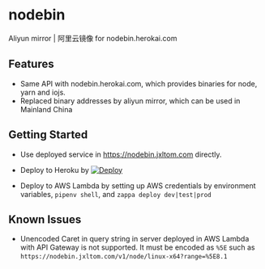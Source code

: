 # nodebin

Aliyun mirror | 阿里云镜像 for nodebin.herokai.com

## Features

- Same API with nodebin.herokai.com, which provides binaries for node, yarn and iojs.
- Replaced binary addresses by aliyun mirror, which can be used in Mainland China

## Getting Started

- Use deployed service in https://nodebin.jxltom.com directly.

- Deploy to Heroku by [![Deploy](https://www.herokucdn.com/deploy/button.svg)](https://heroku.com/deploy?template=https://github.com/jxltom/nodebin)

- Deploy to AWS Lambda by setting up AWS credentials by environment variables, ```pipenv shell```, and ```zappa deploy dev|test|prod```

## Known Issues

- Unencoded Caret in query string in server deployed in AWS Lambda with API Gateway is not supported. It must be encoded as ```%5E``` such as ```https://nodebin.jxltom.com/v1/node/linux-x64?range=%5E8.1```
